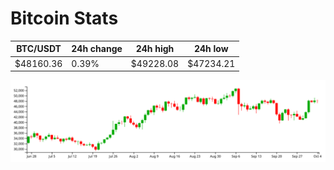 # Bitcoin Stats

BTC/USDT|24h change|24h high|24h low|
|---|---|---|---|
|$48160.36|0.39%|$49228.08|$47234.21|

<img src="./chart.svg">
